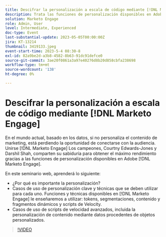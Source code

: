 ```yaml
---
title: Descifrar la personalización a escala de código mediante [!DNL Marketo Engage]
description: Trata las funciones de personalización disponibles en Adobe [!DNL Marketo Engage]; Tokens, Segmentaciones, Contenido y fragmentos dinámicos y Scripts de Velocity.  Casos de uso de scripts de velocidad avanzados, incluida la personalización de contenido mediante datos procedentes de objetos personalizados.
solution: Marketo Engage
role: Admin, User
level: Intermediate, Experienced
doc-type: Event
last-substantial-update: 2023-05-05T00:00:00Z
jira: KT-13214
thumbnail: 3419133.jpeg
event-start-time: 2023-5-4 08:30-8
exl-id: 82a9be2d-a3b8-4582-8b63-91dc91defce0
source-git-commit: 3ae20f0861a3a97e40276d8b20d858cbfa238698
workflow-type: tm+mt
source-wordcount: '138'
ht-degree: 0%

---
```



# Descifrar la personalización a escala de código mediante [!DNL Marketo Engage]

En el mundo actual, basado en los datos, si no personaliza el contenido de marketing, está perdiendo la oportunidad de conectarse con la audiencia. Unirse [!DNL Marketo Engage] Los campeones, Courtny Edwards-Jones y Darshil Shah, comparten su sabiduría para obtener el máximo rendimiento gracias a las funciones de personalización disponibles en Adobe [!DNL Marketo Engage].

En este seminario web, aprenderá lo siguiente:

* ¿Por qué es importante la personalización?
* Casos de uso de personalización clave y técnicas que se deben utilizar para cada uno. Funciones y técnicas disponibles en [!DNL Marketo Engage] le enseñaremos a utilizar: tokens, segmentaciones, contenido y fragmentos dinámicos y scripts de Velocity.
* Casos de uso de scripts de velocidad avanzados, incluida la personalización de contenido mediante datos procedentes de objetos personalizados.

>[!VIDEO](https://video.tv.adobe.com/v/3419133/?learn=on)
